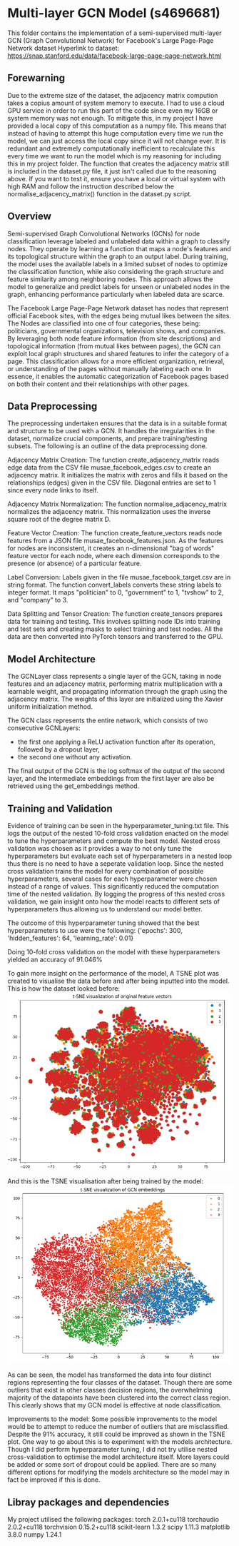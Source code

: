 # Multi-layer GCN Model (s4696681)

This folder contains the implementation of a semi-supervised multi-layer GCN (Graph Convolutional Network) for Facebook's Large Page-Page Network dataset 
Hyperlink to dataset: https://snap.stanford.edu/data/facebook-large-page-page-network.html

## Forewarning
Due to the extreme size of the dataset, the adjacency matrix compution takes a copius amount of system memory to execute. I had to use a cloud GPU service in order to run this part of the code since even my 16GB or system memory was not enough. To mitigate this, in my project I have provided a local copy of this computation as a numpy file. This means that instead of having to attempt this huge computation every time we run the model, we can just access the local copy since it will not change ever. It is redundant and extremely computationally inefficient to recalculate this every time we want to run the model which is my reasoning for including this in my project folder. The function that creates the adjacency matrix still is included in the dataset.py file, it just isn't called due to the reasoning above. If you want to test it, ensure you have a local or virtual system with high RAM and follow the instruction described below the normalise_adjacency_matrix() function in the dataset.py script.


## Overview
Semi-supervised Graph Convolutional Networks (GCNs) for node classification leverage labeled and unlabeled data within a graph to classify nodes. They operate by learning a function that maps a node's features and its topological structure within the graph to an output label. During training, the model uses the available labels in a limited subset of nodes to optimize the classification function, while also considering the graph structure and feature similarity among neighboring nodes. This approach allows the model to generalize and predict labels for unseen or unlabeled nodes in the graph, enhancing performance particularly when labeled data are scarce. 

The Facebook Large Page-Page Network dataset has nodes that represent official Facebook sites, with the edges being mutual likes between the sites. The Nodes are classified into one of four categories, these being: politicians, governmental organizations, television shows, and companies. By leveraging both node feature information (from site descriptions) and topological information (from mutual likes between pages), the GCN can exploit local graph structures and shared features to infer the category of a page. This classification allows for a more efficient organization, retrieval, or understanding of the pages without manually labeling each one. In essence, it enables the automatic categorization of Facebook pages based on both their content and their relationships with other pages.


## Data Preprocessing
The preprocessing undertaken ensures that the data is in a suitable format and structure to be used with a GCN. It handles the irregularities in the dataset, normalize crucial components, and prepare training/testing subsets. The following is an outline of the data preprocessing done.

Adjacency Matrix Creation:
The function create_adjacency_matrix reads edge data from the CSV file musae_facebook_edges.csv to create an adjacency matrix.
It initializes the matrix with zeros and fills it based on the relationships (edges) given in the CSV file.
Diagonal entries are set to 1 since every node links to itself.

Adjacency Matrix Normalization:
The function normalise_adjacency_matrix normalizes the adjacency matrix. This normalization uses the inverse square root of the degree matrix D.

Feature Vector Creation:
The function create_feature_vectors reads node features from a JSON file musae_facebook_features.json.
As the features for nodes are inconsistent, it creates an n-dimensional "bag of words" feature vector for each node, where each dimension corresponds to the presence (or absence) of a particular feature.

Label Conversion:
Labels given in the file musae_facebook_target.csv are in string format. The function convert_labels converts these string labels to integer format.
It maps "politician" to 0, "government" to 1, "tvshow" to 2, and "company" to 3.

Data Splitting and Tensor Creation:
The function create_tensors prepares data for training and testing. This involves splitting node IDs into training and test sets and creating masks to select training and test nodes.
All the data are then converted into PyTorch tensors and transferred to the GPU.


## Model Architecture
The GCNLayer class represents a single layer of the GCN, taking in node features and an adjacency matrix, performing matrix multiplication with a learnable weight, and propagating information through the graph using the adjacency matrix.
The weights of this layer are initialized using the Xavier uniform initialization method.

The GCN class represents the entire network, which consists of two consecutive GCNLayers: 
- the first one applying a ReLU activation function after its operation, followed by a dropout layer,
- the second one without any activation.

The final output of the GCN is the log softmax of the output of the second layer, and the intermediate embeddings from the first layer are also be retrieved using the get_embeddings method.


## Training and Validation
Evidence of training can be seen in the hyperparameter_tuning.txt file. This logs the output of the nested 10-fold cross validation enacted on the model to tune the hyperparameters and compute the best model. Nested cross validation was chosen as it provides a way to not only tune the hyperparameters but evaluate each set of hyperparameters in a nested loop thus there is no need to have a seperate validation loop. Since the nested cross validation trains the model for every combination of possible hyperparameters, several cases for each hyperparameter were chosen instead of a range of values. This significantly reduced the computation time of the nested validation. By logging the progress of this nested cross validation, we gain insight onto how the model reacts to different sets of hyperparameters thus allowing us to understand our model better.

The outcome of this hyperparameter tuning showed that the best hyperparameters to use were the following:
{'epochs': 300, 'hidden_features': 64, 'learning_rate': 0.01}

Doing 10-fold cross validation on the model with these hyperparameters yielded an accuracy of 91.046%

To gain more insight on the performance of the model, A TSNE plot was created to visualise the data before and after being inputted into the model. This is how the dataset looked before:
![TSNE Before Model Training](tsne_before.png)

And this is the TSNE visualisation after being trained by the model:
![TSNE After Model Training](tsne_after.png)

As can be seen, the model has transformed the data into four distinct regions representing the four classes of the dataset. Though there are some outliers that exist in other classes decision regions, the overwhelming majority of the datapoints have been clustered into the correct class region. This clearly shows that my GCN model is effective at node classification.

Improvements to the model:
Some possible improvements to the model would be to attempt to reduce the number of outliers that are misclassified. Despite the 91% accuracy, it still could be improved as shown in the TSNE plot. One way to go about this is to experiment with the models architecture. Though I did perform hyperparameter tuning, I did not try utilise nested cross-validation to optimise the model architecture itself.  More layers could be added or some sort of dropout could be applied. There are so many different options for modifying the models architecture so the model may in fact be improved if this is done.

## Libray packages and dependencies
My project utilised the following packages:
torch                             2.0.1+cu118
torchaudio                        2.0.2+cu118
torchvision                       0.15.2+cu118
scikit-learn                      1.3.2
scipy                             1.11.3
matplotlib                        3.8.0
numpy                             1.24.1



